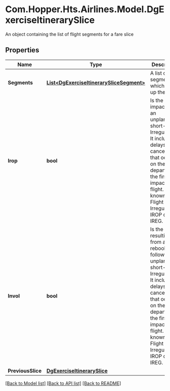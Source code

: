 # Com.Hopper.Hts.Airlines.Model.DgExerciseItinerarySlice
An object containing the list of flight segments for a fare slice

## Properties

Name | Type | Description | Notes
------------ | ------------- | ------------- | -------------
**Segments** | [**List&lt;DgExerciseItinerarySliceSegment&gt;**](DgExerciseItinerarySliceSegment.md) | A list of segments which make up the slice | 
**Irop** | **bool** | Is the slice impacted by an unplanned short-term Irregularity. It includes delays and cancellations that occur on the day of departure of the first impacted flight. Also known as: Flight Irregularity, IROP or IREG. | [optional] 
**Invol** | **bool** | Is the slice resulting from a rebooking following an unplanned short-term Irregularity. It includes delays and cancellations that occur on the day of departure of the first impacted flight. Also known as: Flight Irregularity, IROP or IREG. | [optional] 
**PreviousSlice** | [**DgExerciseItinerarySlice**](DgExerciseItinerarySlice.md) |  | [optional] 

[[Back to Model list]](../../README.md#documentation-for-models) [[Back to API list]](../../README.md#documentation-for-api-endpoints) [[Back to README]](../../README.md)

